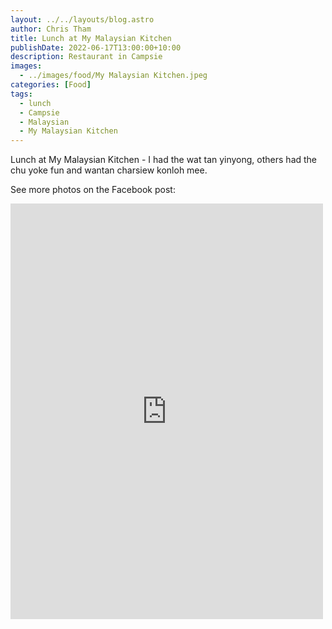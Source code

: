 ```yaml
---
layout: ../../layouts/blog.astro
author: Chris Tham
title: Lunch at My Malaysian Kitchen
publishDate: 2022-06-17T13:00:00+10:00
description: Restaurant in Campsie
images:
  - ../images/food/My Malaysian Kitchen.jpeg
categories: [Food]
tags:
  - lunch
  - Campsie
  - Malaysian
  - My Malaysian Kitchen
---
```


Lunch at My Malaysian Kitchen - I had the wat tan yinyong, others had the chu yoke fun and wantan charsiew konloh mee.

See more photos on the Facebook post:

<iframe src="https://www.facebook.com/plugins/post.php?href=https%3A%2F%2Fwww.facebook.com%2Fchris1.tham%2Fposts%2Fpfbid0KLizupMjkbS7WiwR43kNdjRVdcrkcm2tBkzEXw6d2XpTJR6TLkGfRZv695Bw1n1Ul&show_text=true&width=500" width="500" height="665" style="border:none;overflow:hidden" scrolling="no" frameborder="0" allowfullscreen="true" allow="autoplay; clipboard-write; encrypted-media; picture-in-picture; web-share"></iframe>
